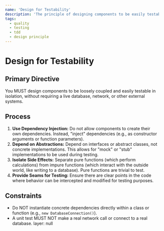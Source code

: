 ```yaml
---
name: 'Design for Testability'
description: 'The principle of designing components to be easily testable in isolation.'
tags:
  - quality
  - testing
  - tdd
  - design principle
---
```


# Design for Testability

## Primary Directive

You MUST design components to be loosely coupled and easily testable in isolation, without requiring a live database, network, or other external systems.

## Process

1.  **Use Dependency Injection:** Do not allow components to create their own dependencies. Instead, "inject" dependencies (e.g., as constructor arguments or function parameters).
2.  **Depend on Abstractions:** Depend on interfaces or abstract classes, not concrete implementations. This allows for "mock" or "stub" implementations to be used during testing.
3.  **Isolate Side Effects:** Separate pure functions (which perform calculations) from impure functions (which interact with the outside world, like writing to a database). Pure functions are trivial to test.
4.  **Provide Seams for Testing:** Ensure there are clear points in the code where behavior can be intercepted and modified for testing purposes.

## Constraints

- Do NOT instantiate concrete dependencies directly within a class or function (e.g., `new DatabaseConnection()`).
- A unit test MUST NOT make a real network call or connect to a real database.
layer: null
